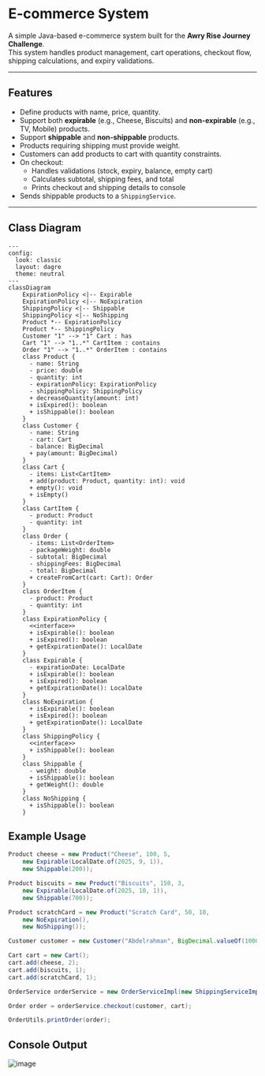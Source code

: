 # E-commerce System

A simple Java-based e-commerce system built for the **Awry Rise Journey Challenge**.  
This system handles product management, cart operations, checkout flow, shipping calculations, and expiry validations.

---

## Features

- Define products with name, price, quantity.
- Support both **expirable** (e.g., Cheese, Biscuits) and **non-expirable** (e.g., TV, Mobile) products.
- Support **shippable** and **non-shippable** products.
- Products requiring shipping must provide weight.
- Customers can add products to cart with quantity constraints.
- On checkout:
  - Handles validations (stock, expiry, balance, empty cart)
  - Calculates subtotal, shipping fees, and total
  - Prints checkout and shipping details to console
- Sends shippable products to a `ShippingService`.

---

## Class Diagram

```mermaid
---
config:
  look: classic
  layout: dagre
  theme: neutral
---
classDiagram
    ExpirationPolicy <|-- Expirable
    ExpirationPolicy <|-- NoExpiration
    ShippingPolicy <|-- Shippable
    ShippingPolicy <|-- NoShipping
    Product *-- ExpirationPolicy
    Product *-- ShippingPolicy
    Customer "1" --> "1" Cart : has
    Cart "1" --> "1..*" CartItem : contains
    Order "1" --> "1..*" OrderItem : contains 
    class Product {
      - name: String
      - price: double
      - quantity: int
      - expirationPolicy: ExpirationPolicy
      - shippingPolicy: ShippingPolicy
      + decreaseQuantity(amount: int)
      + isExpired(): boolean
      + isShippable(): boolean
    }
    class Customer {
      - name: String
      - cart: Cart
      - balance: BigDecimal
      + pay(amount: BigDecimal)
    }
    class Cart {
      - items: List<CartItem>
      + add(product: Product, quantity: int): void
      + empty(): void
      + isEmpty()
    }
    class CartItem {
      - product: Product
      - quantity: int
    }
    class Order {
      - items: List<OrderItem>
      - packageWeight: double
      - subtotal: BigDecimal
      - shippingFees: BigDecimal
      - total: BigDecimal
      + createFromCart(cart: Cart): Order
    }
    class OrderItem {
      - product: Product
      - quantity: int
    }
    class ExpirationPolicy {
      <<interface>>
      + isExpirable(): boolean
      + isExpired(): boolean
      + getExpirationDate(): LocalDate
    }
    class Expirable {
      - expirationDate: LocalDate
      + isExpirable(): boolean
      + isExpired(): boolean
      + getExpirationDate(): LocalDate
    }
    class NoExpiration {
      + isExpirable(): boolean
      + isExpired(): boolean
      + getExpirationDate(): LocalDate
    }
    class ShippingPolicy {
      <<interface>>
      + isShippable(): boolean
    }
    class Shippable {
      - weight: double
      + isShippable(): boolean
      + getWeight(): double 
    }
    class NoShipping {
      + isShippable(): boolean
    }

```

## Example Usage

```java
Product cheese = new Product("Cheese", 100, 5,
    new Expirable(LocalDate.of(2025, 9, 1)),
    new Shippable(200));

Product biscuits = new Product("Biscuits", 150, 3,
    new Expirable(LocalDate.of(2025, 10, 1)),
    new Shippable(700));

Product scratchCard = new Product("Scratch Card", 50, 10,
    new NoExpiration(),
    new NoShipping());

Customer customer = new Customer("Abdelrahman", BigDecimal.valueOf(1000));

Cart cart = new Cart();
cart.add(cheese, 2);
cart.add(biscuits, 1);
cart.add(scratchCard, 1);

OrderService orderService = new OrderServiceImpl(new ShippingServiceImpl(), new CartItemToOrderItemMapper());

Order order = orderService.checkout(customer, cart);

OrderUtils.printOrder(order);
```

## Console Output
![image](https://github.com/user-attachments/assets/a12ba350-1cd9-4edb-a033-17740e0f774f)



